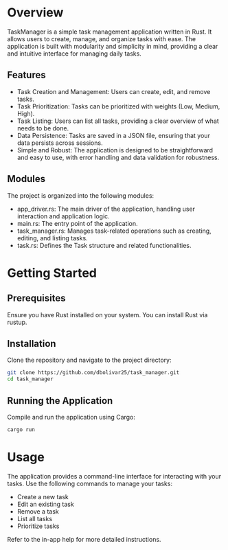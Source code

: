 # Overview

TaskManager is a simple task management application written in Rust. It allows
users to create, manage, and organize tasks with ease. The application is built
with modularity and simplicity in mind, providing a clear and intuitive
interface for managing daily tasks.

## Features

- Task Creation and Management: Users can create, edit, and remove tasks.
- Task Prioritization: Tasks can be prioritized with weights (Low, Medium,
  High).
- Task Listing: Users can list all tasks, providing a clear overview of what
  needs to be done.
- Data Persistence: Tasks are saved in a JSON file, ensuring that your data
  persists across sessions.
- Simple and Robust: The application is designed to be straightforward and easy
  to use, with error handling and data validation for robustness.

## Modules

The project is organized into the following modules:

- app_driver.rs: The main driver of the application, handling user interaction
  and application logic.
- main.rs: The entry point of the application.
- task_manager.rs: Manages task-related operations such as creating, editing,
  and listing tasks.
- task.rs: Defines the Task structure and related functionalities.

# Getting Started

## Prerequisites

Ensure you have Rust installed on your system. You can install Rust via rustup.

## Installation

Clone the repository and navigate to the project directory:

```bash
git clone https://github.com/dbolivar25/task_manager.git
cd task_manager
```

## Running the Application

Compile and run the application using Cargo:

```bash
cargo run
```

# Usage

The application provides a command-line interface for interacting with your
tasks. Use the following commands to manage your tasks:

- Create a new task
- Edit an existing task
- Remove a task
- List all tasks
- Prioritize tasks

Refer to the in-app help for more detailed instructions.
